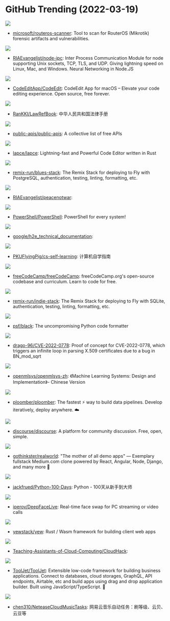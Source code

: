# GitHub Trending (2022-03-19)

![](https://img.shields.io/badge/Python-New%2083-green?style=flat-square&logo=appveyor)
- [microsoft/routeros-scanner](https://github.com/microsoft/routeros-scanner): Tool to scan for RouterOS (Mikrotik) forensic artifacts and vulnerabilities.

![](https://img.shields.io/badge/JavaScript-New%2081-green?style=flat-square&logo=appveyor)
- [RIAEvangelist/node-ipc](https://github.com/RIAEvangelist/node-ipc): Inter Process Communication Module for node supporting Unix sockets, TCP, TLS, and UDP. Giving lightning speed on Linux, Mac, and Windows. Neural Networking in Node.JS

![](https://img.shields.io/badge/Swift-New%20445-green?style=flat-square&logo=appveyor)
- [CodeEditApp/CodeEdit](https://github.com/CodeEditApp/CodeEdit): CodeEdit App for macOS – Elevate your code editing experience. Open source, free forever.

![](https://img.shields.io/badge/Swift-New%20112-green?style=flat-square&logo=appveyor)
- [RanKKI/LawRefBook](https://github.com/RanKKI/LawRefBook): 中华人民共和国法律手册

![](https://img.shields.io/badge/Python-New%20124-green?style=flat-square&logo=appveyor)
- [public-apis/public-apis](https://github.com/public-apis/public-apis): A collective list of free APIs

![](https://img.shields.io/badge/Rust-New%20571-green?style=flat-square&logo=appveyor)
- [lapce/lapce](https://github.com/lapce/lapce): Lightning-fast and Powerful Code Editor written in Rust

![](https://img.shields.io/badge/TypeScript-New%2036-green?style=flat-square&logo=appveyor)
- [remix-run/blues-stack](https://github.com/remix-run/blues-stack): The Remix Stack for deploying to Fly with PostgreSQL, authentication, testing, linting, formatting, etc.

![](https://img.shields.io/badge/JavaScript-New%2028-green?style=flat-square&logo=appveyor)
- [RIAEvangelist/peacenotwar](https://github.com/RIAEvangelist/peacenotwar): 

![](https://img.shields.io/badge/C%23-New%2092-green?style=flat-square&logo=appveyor)
- [PowerShell/PowerShell](https://github.com/PowerShell/PowerShell): PowerShell for every system!

![](https://img.shields.io/badge/none-New%2050-green?style=flat-square&logo=appveyor)
- [google/h2e_technical_documentation](https://github.com/google/h2e_technical_documentation): 

![](https://img.shields.io/badge/none-New%20223-green?style=flat-square&logo=appveyor)
- [PKUFlyingPig/cs-self-learning](https://github.com/PKUFlyingPig/cs-self-learning): 计算机自学指南

![](https://img.shields.io/badge/JavaScript-New%2091-green?style=flat-square&logo=appveyor)
- [freeCodeCamp/freeCodeCamp](https://github.com/freeCodeCamp/freeCodeCamp): freeCodeCamp.org's open-source codebase and curriculum. Learn to code for free.

![](https://img.shields.io/badge/TypeScript-New%2029-green?style=flat-square&logo=appveyor)
- [remix-run/indie-stack](https://github.com/remix-run/indie-stack): The Remix Stack for deploying to Fly with SQLite, authentication, testing, linting, formatting, etc.

![](https://img.shields.io/badge/Python-New%20118-green?style=flat-square&logo=appveyor)
- [psf/black](https://github.com/psf/black): The uncompromising Python code formatter

![](https://img.shields.io/badge/C-New%206-green?style=flat-square&logo=appveyor)
- [drago-96/CVE-2022-0778](https://github.com/drago-96/CVE-2022-0778): Proof of concept for CVE-2022-0778, which triggers an infinite loop in parsing X.509 certificates due to a bug in BN_mod_sqrt

![](https://img.shields.io/badge/TeX-New%2077-green?style=flat-square&logo=appveyor)
- [openmlsys/openmlsys-zh](https://github.com/openmlsys/openmlsys-zh): 《Machine Learning Systems: Design and Implementation》- Chinese Version

![](https://img.shields.io/badge/Python-New%20148-green?style=flat-square&logo=appveyor)
- [ploomber/ploomber](https://github.com/ploomber/ploomber): The fastest ⚡️ way to build data pipelines. Develop iteratively, deploy anywhere. ☁️

![](https://img.shields.io/badge/Ruby-New%2027-green?style=flat-square&logo=appveyor)
- [discourse/discourse](https://github.com/discourse/discourse): A platform for community discussion. Free, open, simple.

![](https://img.shields.io/badge/Shell-New%2073-green?style=flat-square&logo=appveyor)
- [gothinkster/realworld](https://github.com/gothinkster/realworld): "The mother of all demo apps" — Exemplary fullstack Medium.com clone powered by React, Angular, Node, Django, and many more 🏅

![](https://img.shields.io/badge/Python-New%2082-green?style=flat-square&logo=appveyor)
- [jackfrued/Python-100-Days](https://github.com/jackfrued/Python-100-Days): Python - 100天从新手到大师

![](https://img.shields.io/badge/Python-New%2040-green?style=flat-square&logo=appveyor)
- [iperov/DeepFaceLive](https://github.com/iperov/DeepFaceLive): Real-time face swap for PC streaming or video calls

![](https://img.shields.io/badge/Rust-New%2022-green?style=flat-square&logo=appveyor)
- [yewstack/yew](https://github.com/yewstack/yew): Rust / Wasm framework for building client web apps

![](https://img.shields.io/badge/HTML-New%2040-green?style=flat-square&logo=appveyor)
- [Teaching-Assistants-of-Cloud-Computing/CloudHack](https://github.com/Teaching-Assistants-of-Cloud-Computing/CloudHack): 

![](https://img.shields.io/badge/JavaScript-New%2078-green?style=flat-square&logo=appveyor)
- [ToolJet/ToolJet](https://github.com/ToolJet/ToolJet): Extensible low-code framework for building business applications. Connect to databases, cloud storages, GraphQL, API endpoints, Airtable, etc and build apps using drag and drop application builder. Built using JavaScript/TypeScript. 🚀

![](https://img.shields.io/badge/Python-New%2014-green?style=flat-square&logo=appveyor)
- [chen310/NeteaseCloudMusicTasks](https://github.com/chen310/NeteaseCloudMusicTasks): 网易云音乐自动任务：刷等级、云贝、云豆等

